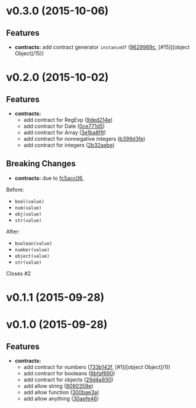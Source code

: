# v0.3.0 (2015-10-06)


## Features

- **contracts:** add contract generator `instanceOf`
  ([9629969c](https://github.com/Frikki/categories-js.git/commits/9629969c764de7c794635b36a6ff03ad28164c49),
   [#15]([object Object]/15))


# v0.2.0 (2015-10-02)


## Features

- **contracts:**
    - add contract for RegExp
    ([9ded214e](https://github.com/Frikki/categories-js.git/commits/9ded214e745b8ea3e03149104ef8602aa73a074e))
    - add contract for Date
    ([0ce771d5](https://github.com/Frikki/categories-js.git/commits/0ce771d59719665f5d6c9d80136b5e6f32ce7dba))
    - add contract for Array
    ([3e1ba8f9](https://github.com/Frikki/categories-js.git/commits/3e1ba8f9da6d8aabac7649b983a2fe1c9c1ba760))
    - add contract for nonnegative integers
    ([b399d3fe](https://github.com/Frikki/categories-js.git/commits/b399d3fe0aa48ead7bb5e69203fcda341c158245))
    - add contract for integers
    ([2b32aebe](https://github.com/Frikki/categories-js.git/commits/2b32aebee2115030d34e40775e16363479c6a5bf))


## Breaking Changes

- **contracts:** due to [fc5acc06](https://github.com/Frikki/categories-js.git/commits/fc5acc06732afcd9cc46e0b9c787dda894de9701),
 

Before:
- `bool(value)`
- `num(value)`
- `obj(value)`
- `str(value)`

After:
- `boolean(value)`
- `number(value)`
- `object(value)`
- `str(value)`

Closes #2



# v0.1.1 (2015-09-28)


# v0.1.0 (2015-09-28)


## Features

- **contracts:**
    - add contract for numbers
    ([733b142f](https://github.com/Frikki/categories-js.git/commits/733b142f7b692a19f1b6f06467ff23a5b3a8ee52),
     [#1]([object Object]/1))
    - add contract for booleans
    ([6bfaf690](https://github.com/Frikki/categories-js.git/commits/6bfaf6906c2183a1a821c4bd1134007767e59390))
    - add contract for objects
    ([29d4a930](https://github.com/Frikki/categories-js.git/commits/29d4a9304feab4c5026a7f3c3eef965b096d1b0a))
    - add allow string
    ([8060359e](https://github.com/Frikki/categories-js.git/commits/8060359e599a226a4a4c412b2f4408de2ebe6707))
    - add allow function
    ([300bae3a](https://github.com/Frikki/categories-js.git/commits/300bae3a4d27490be75dde421e9fe00240b49a13))
    - add allow anything
    ([30aefe46](https://github.com/Frikki/categories-js.git/commits/30aefe465361d590810f207f6e5d617695e54458))


